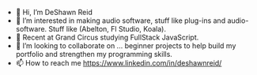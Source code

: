 - 👋 Hi, I’m DeShawn Reid
- 👀 I’m interested in making audio software, stuff like plug-ins and audio-software. Stuff like (Abelton, Fl Studio, Koala).
- 🌱 Recent at Grand Circus studying FullStack JavaScript.
- 💞️ I’m looking to collaborate on ... beginner projects to help build my portfolio and strengthen my programming skills.
- 📫 How to reach me https://www.linkedin.com/in/deshawnreid/

<!---
Earfworm/Earfworm is a ✨ special ✨ repository because its `README.md` (this file) appears on your GitHub profile.
You can click the Preview link to take a look at your changes.
--->
